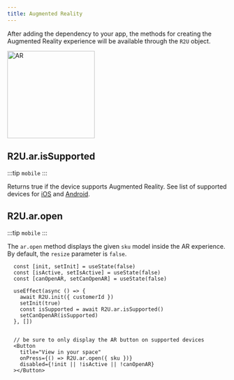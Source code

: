 ```yaml
---
title: Augmented Reality
---
```


After adding the dependency to your app, the methods for creating the Augmented Reality experience will be available through the `R2U` object.

<p float="left">
  <img src="https://storage.googleapis.com/r2u-sdk-bucket/documentation/react-native-ar.gif" title="AR" width="200"/>
</p>

## R2U.ar.isSupported

:::tip `mobile`
:::

Returns true if the device supports Augmented Reality. See list of supported devices for [iOS](https://www.apple.com/augmented-reality/) and [Android](https://developers.google.com/ar/devices).


## R2U.ar.open

:::tip `mobile`
:::

The `ar.open` method displays the given `sku` model inside the AR experience. By default, the `resize` parameter is `false`.

```tsx
  const [init, setInit] = useState(false)
  const [isActive, setIsActive] = useState(false)
  const [canOpenAR, setCanOpenAR] = useState(false)

  useEffect(async () => {
    await R2U.init({ customerId })
    setInit(true)
    const isSupported = await R2U.ar.isSupported()
    setCanOpenAR(isSupported)
  }, [])


  // be sure to only display the AR button on supported devices
  <Button
    title="View in your space"
    onPress={() => R2U.ar.open({ sku })}
    disabled={!init || !isActive || !canOpenAR}
  ></Button>
```
